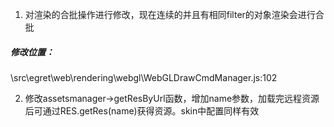 
1. 对渲染的合批操作进行修改，现在连续的并且有相同filter的对象渲染会进行合批  
##### 修改位置：
\src\egret\web\rendering\webgl\WebGLDrawCmdManager.js:102

2. 修改assetsmanager->getResByUrl函数，增加name参数，加载完远程资源后可通过RES.getRes(name)获得资源。skin中配置同样有效